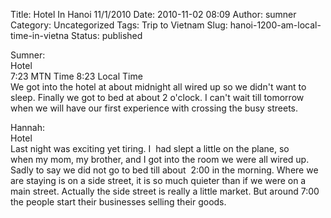 Title: Hotel In Hanoi 11/1/2010
Date: 2010-11-02 08:09
Author: sumner
Category: Uncategorized
Tags: Trip to Vietnam
Slug: hanoi-1200-am-local-time-in-vietna
Status: published

Sumner:  
Hotel  
7:23 MTN Time 8:23 Local Time  
We got into the hotel at about midnight all wired up so we didn't want
to sleep. Finally we got to bed at about 2 o'clock. I can't wait till
tomorrow when we will have our first experience with crossing the busy
streets.

Hannah:  
Hotel  
Last night was exciting yet tiring. I  had slept a little on the plane,
so when my mom, my brother, and I got into the room we were all wired
up. Sadly to say we did not go to bed till about  2:00 in the morning.
Where we are staying is on a side street, it is so much quieter than if
we were on a main street. Actually the side street is really a little
market. But around 7:00 the people start their businesses selling their
goods.
